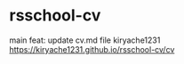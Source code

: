 # rsschool-cv
main
feat: update cv.md file
kiryache1231 https://kiryache1231.github.io/rsschool-cv/cv
